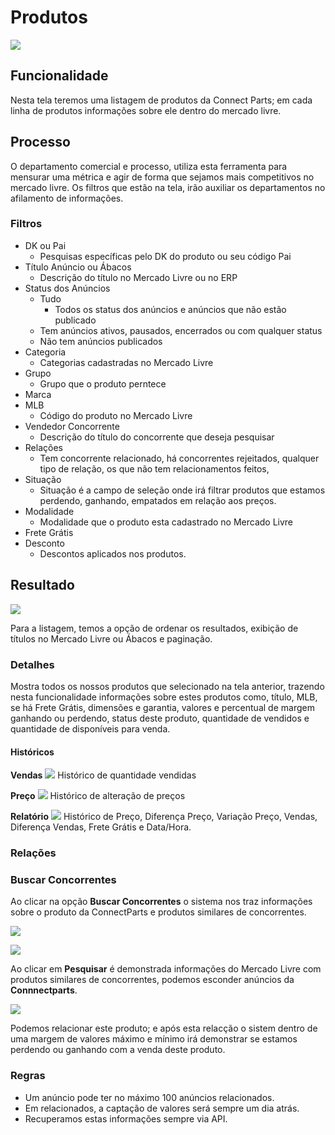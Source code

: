 # Produtos

![](http://developers.connectparts.com.br/imagens/SDPprod01.png)

## Funcionalidade

Nesta tela teremos uma listagem de produtos da Connect Parts; em cada linha de produtos informações sobre ele dentro do mercado livre.

## Processo

O departamento comercial e processo, utiliza esta ferramenta para mensurar uma métrica e agir de forma que sejamos mais competitivos no mercado livre. Os filtros que estão na tela, irão auxiliar os departamentos no afilamento de informações.

### Filtros

- DK ou Pai
    - Pesquisas específicas pelo DK do produto ou seu código Pai
- Título Anúncio ou Ábacos 
    - Descrição do título no Mercado Livre ou no ERP 
- Status dos Anúncios
    - Tudo
        - Todos os status dos anúncios e anúncios que não estão publicado
    - Tem anúncios ativos, pausados, encerrados ou com qualquer status
    - Não tem anúncios publicados
- Categoria
    - Categorias cadastradas no Mercado Livre
- Grupo
    - Grupo que o produto perntece
- Marca
- MLB
    - Código do produto no Mercado Livre
- Vendedor Concorrente
    - Descrição do título do concorrente que deseja pesquisar
- Relações
    - Tem concorrente relacionado, há concorrentes rejeitados, qualquer tipo de relação, os que não tem relacionamentos feitos, 
- Situação
    - Situação é a campo de seleção onde irá filtrar produtos que estamos perdendo, ganhando, empatados em relação aos preços.
- Modalidade
    - Modalidade que o produto esta cadastrado no Mercado Livre
- Frete Grátis
- Desconto
    - Descontos aplicados nos produtos.


## Resultado

![](http://developers.connectparts.com.br/imagens/SDPprod02.png)

Para a listagem, temos a opção de ordenar os resultados, exibição de títulos no Mercado Livre ou Ábacos e paginação.

### Detalhes

Mostra todos os nossos produtos que selecionado na tela anterior, trazendo nesta funcionalidade informações sobre estes produtos como, título, MLB, se há Frete Grátis, dimensões e garantia, valores e percentual de margem ganhando ou perdendo, status deste produto, quantidade de vendidos e quantidade de disponíveis para venda.

#### Históricos

**Vendas**
![](http://developers.connectparts.com.br/imagens/spdBosta01.png)
Histórico de quantidade vendidas

**Preço**
![](http://developers.connectparts.com.br/imagens/spdBosta02.png)
Histórico de alteração de preços

**Relatório**
![](http://developers.connectparts.com.br/imagens/spdBosta03.png)
Histórico de Preço, Diferença Preço, Variação Preço, Vendas, Diferença Vendas, Frete Grátis e Data/Hora.

### Relações

### Buscar Concorrentes

Ao clicar na opção **Buscar Concorrentes** o sistema nos traz informações sobre o produto da ConnectParts e produtos similares de concorrentes.

![](http://developers.connectparts.com.br/imagens/buscarCorrentes01.png)

![](http://developers.connectparts.com.br/imagens/buscarCorrentes02.png)

Ao clicar em **Pesquisar** é demonstrada informações do Mercado Livre com produtos similares de concorrentes, podemos esconder anúncios da **Connnectparts**.

![](http://developers.connectparts.com.br/imagens/buscarCorrentes03.png)

Podemos relacionar este produto; e após esta relacção o sistem dentro de uma margem de valores máximo e mínimo irá demonstrar se estamos perdendo ou ganhando com a venda deste produto.

### Regras

* Um anúncio pode ter no máximo 100 anúncios relacionados.
* Em relacionados, a captação de valores será sempre um dia atrás.
* Recuperamos estas informações sempre via API.

